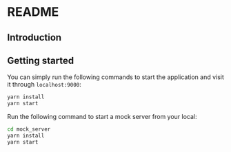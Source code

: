 # README

## Introduction

## Getting started

You can simply run the following commands to start the application and visit it through `localhost:9000`:

```bash
yarn install
yarn start
```

Run the following command to start a mock server from your local:

```bash
cd mock_server
yarn install
yarn start
```
